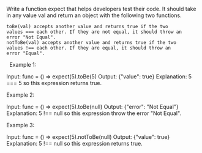 Write a function expect that helps developers test their code. It should take in any value val and return an object with the following two functions.


	toBe(val) accepts another value and returns true if the two values === each other. If they are not equal, it should throw an error "Not Equal".
	notToBe(val) accepts another value and returns true if the two values !== each other. If they are equal, it should throw an error "Equal".


 
Example 1:

Input: func = () => expect(5).toBe(5)
Output: {"value": true}
Explanation: 5 === 5 so this expression returns true.


Example 2:

Input: func = () => expect(5).toBe(null)
Output: {"error": "Not Equal"}
Explanation: 5 !== null so this expression throw the error "Not Equal".


Example 3:

Input: func = () => expect(5).notToBe(null)
Output: {"value": true}
Explanation: 5 !== null so this expression returns true.

